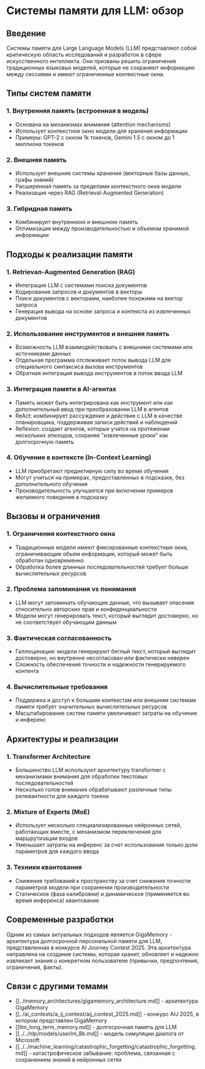 # Системы памяти для LLM: обзор

## Введение

Системы памяти для Large Language Models (LLM) представляют собой критическую область исследований и разработок в сфере искусственного интеллекта. Они призваны решить ограничения традиционных языковых моделей, которые не сохраняют информацию между сессиями и имеют ограниченные контекстные окна.

## Типы систем памяти

### 1. Внутренняя память (встроенная в модель)
- Основана на механизмах внимания (attention mechanisms)
- Использует контекстное окно модели для хранения информации
- Примеры: GPT-2 с окном 1k токенов, Gemini 1.5 с окном до 1 миллиона токенов

### 2. Внешняя память
- Использует внешние системы хранения (векторные базы данных, графы знаний)
- Расширенная память за пределами контекстного окна модели
- Реализация через RAG (Retrieval-Augmented Generation)

### 3. Гибридная память
- Комбинирует внутреннюю и внешнюю память
- Оптимизация между производительностью и объемом хранимой информации

## Подходы к реализации памяти

### 1. Retrievaл-Augmented Generation (RAG)
- Интеграция LLM с системами поиска документов
- Кодирование запросов и документов в векторы
- Поиск документов с векторами, наиболее похожими на вектор запроса
- Генерация вывода на основе запроса и контекста из извлеченных документов

### 2. Использование инструментов и внешняя память
- Возможность LLM взаимодействовать с внешними системами или источниками данных
- Отдельная программа отслеживает поток вывода LLM для специального синтаксиса вызова инструментов
- Обратная интеграция вывода инструментов в поток ввода LLM

### 3. Интеграция памяти в AI-агентах
- Память может быть интегрирована как инструмент или как дополнительный ввод при преобразовании LLM в агентов
- ReAct: комбинирует рассуждение и действие с LLM в качестве планировщика, поддерживая записи действий и наблюдений
- Reflexion: создает агентов, которые учатся на протяжении нескольких эпизодов, сохраняя "извлеченные уроки" как долгосрочную память

### 4. Обучение в контексте (In-Context Learning)
- LLM приобретают предиктивную силу во время обучения
- Могут учиться на примерах, предоставленных в подсказке, без дополнительного обучения
- Производительность улучшается при включении примеров желаемого поведения в подсказку

## Вызовы и ограничения

### 1. Ограничения контекстного окна
- Традиционные модели имеют фиксированные контекстные окна, ограничивающие объем информации, который может быть обработан одновременно
- Обработка более длинных последовательностей требует больше вычислительных ресурсов

### 2. Проблема запоминания vs понимания
- LLM могут запоминать обучающие данные, что вызывает опасения относительно авторских прав и конфиденциальности
- Модели могут генерировать текст, который выглядит достоверно, но не соответствует обучающим данным

### 3. Фактическая согласованность
- Галлюцинации: модели генерируют беглый текст, который выглядит достоверно, но внутренне несогласован или фактически неверен
- Сложность обеспечения точности и надежности генерируемого контента

### 4. Вычислительные требования
- Поддержка и доступ к большим контекстам или внешним системам памяти требует значительных вычислительных ресурсов
- Масштабирование систем памяти увеличивает затраты на обучение и инференс

## Архитектуры и реализации

### 1. Transformer Architecture
- Большинство LLM используют архитектуру transformer с механизмами внимания для обработки текстовых последовательностей
- Несколько голов внимания обрабатывают различные типы релевантности для каждого токена

### 2. Mixture of Experts (MoE)
- Использует несколько специализированных нейронных сетей, работающих вместе, с механизмом переключения для маршрутизации входов
- Уменьшает затраты на инференс за счет использования только доли параметров для каждого ввода

### 3. Техники квантования
- Снижение требований к пространству за счет снижения точности параметров модели при сохранении производительности
- Статическое (фаза калибровки) и динамическое (применяется во время инференса) квантование

## Современные разработки

Одним из самых актуальных подходов является GigaMemory - архитектура долгосрочной персональной памяти для LLM, представленная в конкурсе AI Journey Contest 2025. Эта архитектура направлена на создание системы, которая хранит, обновляет и надежно извлекает знания о конкретном пользователе (привычки, предпочтения, ограничения, факты).

## Связи с другими темами

- [[../memory_architectures/gigamemory_architecture.md]] - архитектура GigaMemory
- [[../ai_contests/a_ij_contest/aij_contest_2025.md]] - конкурс AIJ 2025, в котором представлен GigaMemory
- [[llm_long_term_memory.md]] - долгосрочная память для LLM
- [[../../nlp/models/userlm_8b.md]] - модель симуляции диалога от Microsoft
- [[../../machine_learning/catastrophic_forgetting/catastrophic_forgetting.md]] - катастрофическое забывание: проблема, связанная с сохранением знаний в нейронных сетях